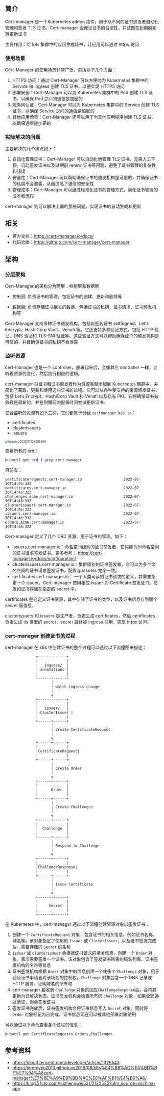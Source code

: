 
## 简介

Cert-manager 是一个Kubernetes addon 插件，用于从不同的证书颁发者自动化管理和签发 TLS 证书。Cert-manager 会保证证书的合法性，并试图在到期前轮转更新证书

主要作用：给 k8s 集群中的应用生成证书，让应用可以通过 https 访问

### 使用场景

Cert-Manager 的使用场景非常广泛，包括以下几个方面：

1. HTTPS 访问：通过 Cert-Manager 可以方便地为 Kubernetes 集群中的 Service 和 Ingress 创建 TLS 证书，以便实现 HTTPS 访问
2. 部署安全：Cert-Manager 可以为 Kubernetes 集群中的 Pod 创建 TLS 证书，以确保 Pod 之间的通信是加密的
3. 服务间认证：Cert-Manager 可以为 Kubernetes 集群中的 Service 创建 TLS 证书，以确保 Service 之间的通信是加密的
4. 其他应用场景：Cert-Manager 还可以用于为其他应用程序创建 TLS 证书，以确保通信是加密的

### 实际解决的问题

主要解决的几个痛点如下：

1. 自动化管理证书：Cert-Manager 可以自动化地管理 TLS 证书，无需人工干预，自动签发证书以及过期前 renew 证书等问题，避免了证书管理的复杂性和错误
2. 安全性：Cert-Manager 可以帮助确保证书的颁发机构是可信的，并确保证书的私钥不会泄露，从而提高了通信的安全性
3. 管理成本：Cert-Manager 可以通过标准化证书的管理方式，简化证书管理的成本和流程

cert-manager 则可以解决上面的那些问题，实现证书的自动生成和更新

## 相关

- 官方文档：<https://cert-manager.io/docs/>
- 代码仓库：<https://github.com/cert-manager/cert-manager>

## 架构

### 分层架构

Cert-Manager 的架构分为两层：控制层和数据层

- 控制层: 负责证书的管理，包括证书的创建、更新和删除等

- 数据层: 负责存储证书相关的数据，包括证书的私钥、证书请求、证书颁发机构等

Cert-Manager 支持多种证书颁发机构，包括自签名证书 selfSigned、Let's Encrypt、HashiCorp Vault、Venafi 等。它还支持多种验证方式，包括 HTTP 验证、DNS 验证和 TLS-SNI 验证等。这些验证方式可以帮助确保证书的颁发机构是可信的，并且确保证书的私钥不会泄露

### 监听资源

cert-manager 也是一个 controller，部署起来后，会像其它 controller 一样，监听着资源的变化，然后执行相应的逻辑。

cert-manager 将证书和证书颁发者作为资源类型添加到 Kubernetes 集群中，并简化了获取、更新和使用这些证书的过程。它可以从各种受支持的来源颁发证书，包括 Let’s Encrypt、HashiCorp Vault 和 Venafi 以及私有 PKI。它将确保证书有效且是最新的，并在到期前的配置时间尝试更新证书。

它会监听的资源有如下三种，它们都属于分组 `certmanager.k8s.io`：

- certificates
- clusterissuers
- issuers

<img src=".assets/image-20221217124255398.png" alt="image-20221217124255398" style="zoom: 67%;" />

查看所有的 crd：

```bash
kubectl get crd | grep cert-manager
```

目前有：

```text
certificaterequests.cert-manager.io                   2022-07-30T14:46:33Z
certificates.cert-manager.io                          2022-07-30T14:46:32Z
challenges.acme.cert-manager.io                       2022-07-30T14:46:33Z
clusterissuers.cert-manager.io                        2022-07-30T14:46:32Z
issuers.cert-manager.io                               2022-07-30T14:46:33Z
orders.acme.cert-manager.io                           2022-07-30T14:46:32Z

```

Cert-manager 定义了几个 CRD 资源，用于证书的管理。如下：

- issuers.cert-manager.io：命名空间级别的证书签发者，它只能为同命名空间的证书请求签发证书。更多参考： <https://cert-manager.io/docs/configuration/>
- clusterissuers.cert-manager.io：集群级别的证书签发者，它可以为多个命名空间的证书请求签发证书，配置与 issuers 完全一致。
- certificates.cert-manager.io： 一个人类可读的证书请求的定义，其需要指定一个 issuer，Cert-manager 使用相应 issuer 为 Certificate 签发证书。签发的证书存储在指定的 secret 中。

certificates 是自定义证书资源，其中存储了证书的类型，以及证书信息存到哪个 secret 等信息。

clusterissuers 和 issuers 是生产者，负责生成 certificates，然后 certificates 负责生成 tls 类型的 secret，secret 最终被 ingress 引用，实现 https 访问。

### cert-manager 创建证书的过程

cert-manager 在 k8s 中创建证书的整个过程可以通过以下流程图来描述：

```plain
              +-------------+
              |             |
              |   Ingress/  |
              | annotations |
              |             |
              +------+------+
                     |
                     | watch ingress change
                     |
                     v
              +-------------+
              |             |
              |   Issuer/   |
              | ClusterIssuer |
              |             |
              +------+------+
                     |
                     | Create CertificateRequest
                     |
                     v
              +------+------+
              |             |
              |CertificateRequest|
              |             |
              +------+------+
                     |
                     | Create Order
                     |
                     v
              +------+------+
              |             |
              |      Order  |
              |             |
              +------+------+
                     |
                     | Create Challenges
                     |
                     v
              +------+------+
              |             |
              |  Challenge  |
              |             |
              +------+------+
                     |
                     | Respond to Challenge
                     |
                     v
              +------+------+
              |             |
              |ChallengeResponse|
              |             |
              +------+------+
                     |
                     | Issue Certificate
                     |
                     v
              +------+------+
              |             |
              |     Secret  |
              |             |
              +------+------+
```

在 Kubernetes 中，cert-manager 通过以下流程创建资源对象以签发证书：

1. 创建一个 `CertificateRequest` 对象，包含证书的相关信息，例如证书名称、域名等。该对象指定了使用的 `Issuer` 或 `ClusterIssuer`，以及证书签发完成后，需要存储的 `Secret` 的名称
2. `Issuer` 或 `ClusterIssuer` 会根据证书请求的相关信息，创建一个 `Order` 对象，表示需要签发一个证书。该对象包含了签发证书所需的域名列表、证书签发机构的名称等信息
3. 证书签发机构根据 `Order` 对象中的信息创建一个或多个 `Challenge` 对象，用于验证证书申请者对该域名的控制权。`Challenge` 对象包含一个 DNS 记录或 HTTP 服务，证明域名的所有权
4. cert-manager 接收到 `Challenge` 对象的回应`ChallengeResponse`后，会将其更新为已解决状态。证书签发机构会检查所有的 `Challenge` 对象，如果全部通过验证，则会签发证书
5. 签发证书完成后，证书签发机构会将证书信息写入 `Secret` 对象，同时将 `Order` 对象标记为已完成。证书信息现在可以被其他部署对象使用

可以通过以下命令查看各个过程的信息：

```
kubectl get CertificateRequests,Orders,Challenges
```

## 参考资料

- <https://cloud.tencent.com/developer/article/1326543>
- <https://jeremyxu2010.github.io/2018/08/k8s%E4%B8%AD%E4%BD%BF%E7%94%A8cert-manager%E7%8E%A9%E8%BD%AC%E8%AF%81%E4%B9%A6/>
- <https://blog.51cto.com/liuzhengwei521/2120535?utm_source=oschina-app>
